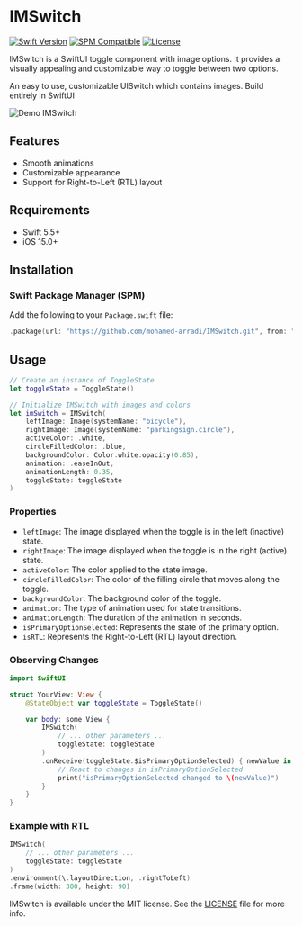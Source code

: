 
# IMSwitch 

[![Swift Version](https://img.shields.io/badge/Swift-5.0-orange.svg)](https://swift.org)
[![SPM Compatible](https://img.shields.io/badge/SPM-compatible-brightgreen.svg)](https://swift.org/package-manager/)
[![License](https://img.shields.io/badge/License-MIT-blue.svg)](LICENSE)

IMSwitch is a SwiftUI toggle component with image options. It provides a visually appealing and customizable way to toggle between two options.

An easy to use, customizable UISwitch which contains images. Build entirely in SwiftUI

![Demo IMSwitch](https://github.com/mohamed-arradi/IMSwitch/blob/version/v1.0.0/imgs/iphone-demo-switch.png)
## Features

- Smooth animations
- Customizable appearance
- Support for Right-to-Left (RTL) layout

## Requirements

- Swift 5.5+
- iOS 15.0+

## Installation

### Swift Package Manager (SPM)

Add the following to your `Package.swift` file:

```swift
.package(url: "https://github.com/mohamed-arradi/IMSwitch.git", from: "1.0.0")
```

## Usage

```swift
// Create an instance of ToggleState
let toggleState = ToggleState()

// Initialize IMSwitch with images and colors
let imSwitch = IMSwitch(
    leftImage: Image(systemName: "bicycle"),
    rightImage: Image(systemName: "parkingsign.circle"),
    activeColor: .white,
    circleFilledColor: .blue,
    backgroundColor: Color.white.opacity(0.85),
    animation: .easeInOut,
    animationLength: 0.35,
    toggleState: toggleState
)
```

### Properties

-   `leftImage`: The image displayed when the toggle is in the left (inactive) state.
-   `rightImage`: The image displayed when the toggle is in the right (active) state.
-   `activeColor`: The color applied to the state image.
-   `circleFilledColor`: The color of the filling circle that moves along the toggle.
-   `backgroundColor`: The background color of the toggle.
-   `animation`: The type of animation used for state transitions.
-   `animationLength`: The duration of the animation in seconds.
-   `isPrimaryOptionSelected`: Represents the state of the primary option.
-   `isRTL`: Represents the Right-to-Left (RTL) layout direction.

### Observing Changes
```swift
import SwiftUI

struct YourView: View {
    @StateObject var toggleState = ToggleState()

    var body: some View {
        IMSwitch(
            // ... other parameters ...
            toggleState: toggleState
        )
        .onReceive(toggleState.$isPrimaryOptionSelected) { newValue in
            // React to changes in isPrimaryOptionSelected
            print("isPrimaryOptionSelected changed to \(newValue)")
        }
    }
}
```


### Example with RTL

```swift
IMSwitch(
    // ... other parameters ...
    toggleState: toggleState
)
.environment(\.layoutDirection, .rightToLeft)
.frame(width: 300, height: 90)
```
IMSwitch is available under the MIT license. 
See the [LICENSE](https://github.com/mohamed-arradi/IMSwitch/blob/main/LICENSE) file for more info.
